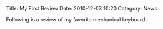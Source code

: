 Title: My First Review
Date: 2010-12-03 10:20
Category: News

Following is a review of my favorite mechanical keyboard.